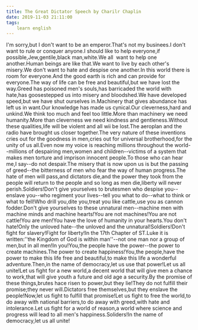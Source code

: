 ```yaml
---
title: The Great Dictator Speech by Charilr Chaplin
date: 2019-11-03 21:11:00
tags:
    learn english
---
```

I'm sorry,but I don't want to be an emperor.That's not my businees.I don't want to rule or conquer anyone.I should like to help everyone,if possible,Jew,gentile,black man,white.We all  want to help one another.Human beings are like that.We want to live by each other's misery.We don't want to hate and despise one another.In this world there is room for everyone.And the good earth is rich and can provide for everyone.The way of life can be free and beautiful,but we have lost the way.Greed has poisoned men's souls,has barricaded the world with hate,has goosestepped us into misery and bloodshed.We have developed speed,but we have shut ourselves in.Machinery that gives abundance has left us in want.Our knowledge has made us cynical.Our cleverness,hard and unkind.We think too much and feel too little.More than machinery we need humanity.More than cleverness we need kindness and gentleness.Without these qualities,life will be violent and all wii be lost.The aeroplan and the radio have brought us closer together.The very nature of these inventions cries out for the goodness in men,cries out for universal brotherhood,for the unity of us all.Even now my voice is reaching millions throughout the world--millions of despairing men,women and children--victims of a system that makes men torture and imprison innocent people.To those who can hear me,I say--do not despair.The misery that is now upon us is but the passing of greed--the bitterness of men who fear the way of human progress.The hate of men will pass,and dictators die,and the power they took from the people will return to the people and so long as men die,liberty will never perish.Soldiers!Don't give yourselves to brutesmen who despise you--enslave you--who regiment your lives--tell you what to do--what to think or what to fell!Who drill you,dite you,treat you like cattle,use you as cannon fodder.Don't give yourselves to these unnatural men--machine men with machine minds and machine hearts!You are not machines!You are not cattle!You are men!You have the love of humanity in your hearts.You don't hate!Only the unloved hate--the unloved and the unnatural!Soldiers!Don't fight for slavery!Fight for liberty!In the 17th Chapter of ST.Luke it is written:''the Kingdom of God is within man''--not one man nor a group of men,but in all men!In you!You,the people have the power--the power to create machines.The power to create happiness!You,the people,have the power to make this life free and beautiful,to make this life a wonderful adventure.Then,in the name of democracy,let us use that power!Let us all unite!Let us fight for a new world,a decent world that will give men a chance to work,that will give youth a future and old age a security.By the promise of these things,brutes hace risen to power,but they lie!They do not fulfill their promise;they never will.Dictators free themselves,but they enslave the people!Now,let us fight to fulfill that promise!Let us fight to free the world,to do away with national barriers,to do away with greed,with hate and intolerance.Let us fight for a world of reason,a world where science and progress will lead to all men's happiness.Soliders!In the name of democracy,let us all unite!
